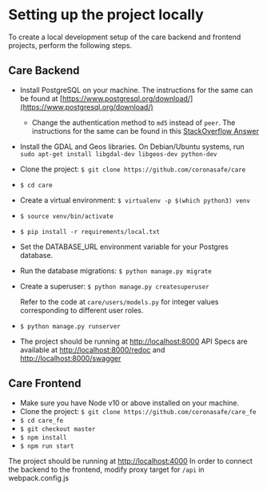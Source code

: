 # Setting up the project locally

To create a local development setup of the care backend and frontend projects, perform the following steps.

## Care Backend

* Install PostgreSQL on your machine. The instructions for the same can be found at [https://www.postgresql.org/download/](https://www.postgresql.org/download/)
  * Change the authentication method to `md5` instead of `peer`. The instructions for the same can be found in this [StackOverflow Answer](https://stackoverflow.com/a/12670521/4385622)
* Install the GDAL and Geos libraries. On Debian/Ubuntu systems, run `sudo apt-get install libgdal-dev libgeos-dev python-dev`
* Clone the project: `$ git clone https://github.com/coronasafe/care`
* `$ cd care`
* Create a virtual environment: `$ virtualenv -p $(which python3) venv`
* `$ source venv/bin/activate`
* `$ pip install -r requirements/local.txt`
* Set the DATABASE\_URL environment variable for your Postgres database.
* Run the database migrations: `$ python manage.py migrate`
* Create a superuser: `$ python manage.py createsuperuser`  

  Refer to the code at `care/users/models.py` for integer values corresponding to different user roles.

* `$ python manage.py runserver`
* The project should be running at [http://localhost:8000](http://localhost:8000) API Specs are available at [http://localhost:8000/redoc](http://localhost:8000/redoc) and [http://localhost:8000/swagger](http://localhost:8000/swagger)

## Care Frontend

* Make sure you have Node v10 or above installed on your machine.
* Clone the project: `$ git clone https://github.com/coronasafe/care_fe`
* `$ cd care_fe`
* `$ git checkout master`
* `$ npm install`
* `$ npm run start`

The project should be running at [http://localhost:4000](http://localhost:4000) In order to connect the backend to the frontend, modify proxy target for `/api` in webpack.config.js

